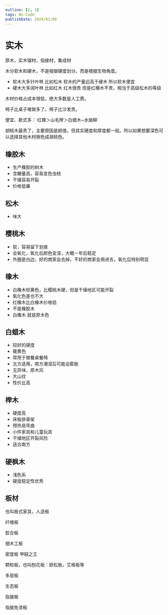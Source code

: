 ```yaml
---
outline: [2, 3]
tags: No-Code
publishDate: 2024/01/06
---
```

# 实木

原木，实木锯材，指接材，集成材

木分软木和硬木，不是根据硬度划分。而是根据生物角度。

- 软木大多针叶林 比如松木 软木的产量远高于硬木 所以软木便宜
- 硬木大多阔叶林 比如红木 红木很贵 但是红椿木不贵，相当于高级松木的等级

木材价格占成本很低，绝大多数是人工费。

椅子比桌子难做多了。椅子比沙发贵。

便宜、款式多：
红橡＞山毛榉＞白蜡木~水曲柳

胡桃木最贵了，主要原因是颜值，但其实硬度和厚度都一般。所以如果想要深色可以选择其他木材擦色成胡桃色。

## 橡胶木

- 生产橡胶的树木
- 含糖量高，容易变色虫蛀
- 干燥容易开裂
- 价格低廉

## 松木

- 味大

## 樱桃木

- 软，容易留下划痕
- 会氧化，氧化后颜色变深，大概一年后稳定
- 外圈是白边，好的商家会去掉，不好的商家会用进去，氧化后特别明显

## 橡木

- 白橡木棕黄色，比樱桃木硬，但是干燥地区可能开裂
- 氧化色差也不大
- 红橡木比白橡木价格低
- 不是橡胶木
- 白橡木 就是原木色

## 白蜡木

- 较好的硬度
- 暖黄色
- 常用于做餐桌餐椅
- 北方适用，南方潮湿后可能会膨胀
- 无异味，原木风
- 大山纹
- 性价比高

## 榉木

- 硬度高
- 床板排骨架
- 预热易弯曲
- 小件家具和儿童玩具
- 干燥地区开裂风险
- 适合南方

## 硬枫木

- 浅色系
- 硬度稳定性优秀

## 板材
也叫板式家具，人造板

纤维板

胶合板

细木工板

密度板 甲醛之王

颗粒板，也叫刨花板：欧松板，艾格板等

多层板

生态板

指接板

指接免漆板
